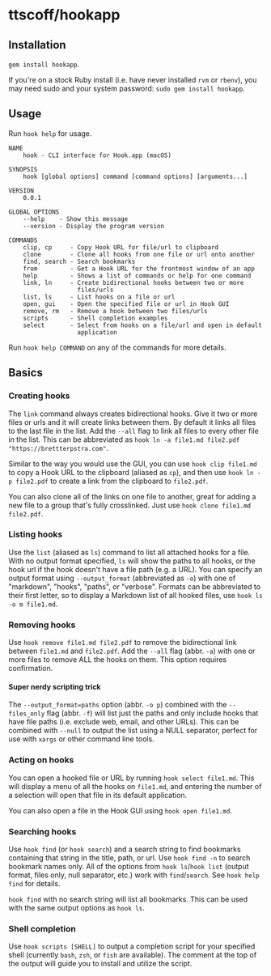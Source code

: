 # ttscoff/hookapp

## Installation

`gem install hookapp`.

If you're on a stock Ruby install \(i.e. have never installed `rvm` or `rbenv`\), you may need sudo and your system password: `sudo gem install hookapp`.

## Usage

Run `hook help` for usage.

```text
NAME
    hook - CLI interface for Hook.app (macOS)

SYNOPSIS
    hook [global options] command [command options] [arguments...]

VERSION
    0.0.1

GLOBAL OPTIONS
    --help    - Show this message
    --version - Display the program version

COMMANDS
    clip, cp     - Copy Hook URL for file/url to clipboard
    clone        - Clone all hooks from one file or url onto another
    find, search - Search bookmarks
    from         - Get a Hook URL for the frontmost window of an app
    help         - Shows a list of commands or help for one command
    link, ln     - Create bidirectional hooks between two or more 
                   files/urls
    list, ls     - List hooks on a file or url
    open, gui    - Open the specified file or url in Hook GUI
    remove, rm   - Remove a hook between two files/urls
    scripts      - Shell completion examples
    select       - Select from hooks on a file/url and open in default  
                   application
```

Run `hook help COMMAND` on any of the commands for more details.

## Basics

### Creating hooks

The `link` command always creates bidirectional hooks. Give it two or more files or urls and it will create links between them. By default it links all files to the last file in the list. Add the `--all` flag to link all files to every other file in the list. This can be abbreviated as `hook ln -a file1.md file2.pdf "https://brettterpstra.com"`.

Similar to the way you would use the GUI, you can use `hook clip file1.md` to copy a Hook URL to the clipboard \(aliased as `cp`\), and then use `hook ln -p file2.pdf` to create a link from the clipboard to `file2.pdf`.

You can also clone all of the links on one file to another, great for adding a new file to a group that's fully crosslinked. Just use `hook clone file1.md file2.pdf`.

### Listing hooks

Use the `list` \(aliased as `ls`\) command to list all attached hooks for a file. With no output format specified, `ls` will show the paths to all hooks, or the hook url if the hook doesn't have a file path \(e.g. a URL\). You can specify an output format using `--output_format` \(abbreviated as `-o`\) with one of "markdown", "hooks", "paths", or "verbose". Formats can be abbreviated to their first letter, so to display a Markdown list of all hooked files, use `hook ls -o m file1.md`.

### Removing hooks

Use `hook remove file1.md file2.pdf` to remove the bidirectional link between `file1.md` and `file2.pdf`. Add the `--all` flag \(abbr. `-a`\) with one or more files to remove ALL the hooks on them. This option requires confirmation.

#### Super nerdy scripting trick

The `--output_format=paths` option \(abbr. `-o p`\) combined with the `--files_only` flag \(abbr. `-f`\) will list just the paths and only include hooks that have file paths \(i.e. exclude web, email, and other URLs\). This can be combined with `--null` to output the list using a NULL separator, perfect for use with `xargs` or other command line tools.

### Acting on hooks

You can open a hooked file or URL by running `hook select file1.md`. This will display a menu of all the hooks on `file1.md`, and entering the number of a selection will open that file in its default application.

You can also open a file in the Hook GUI using `hook open file1.md`.

### Searching hooks

Use `hook find` \(or `hook search`\) and a search string to find bookmarks containing that string in the title, path, or url. Use `hook find -n` to search bookmark names only. All of the options from `hook ls`/`hook list` \(output format, files only, null separator, etc.\) work with `find`/`search`. See `hook help find` for details.

`hook find` with no search string will list all bookmarks. This can be used with the same output options as `hook ls`.

### Shell completion

Use `hook scripts [SHELL]` to output a completion script for your specified shell \(currently `bash`, `zsh`, or `fish` are available\). The comment at the top of the output will guide you to install and utilize the script.


